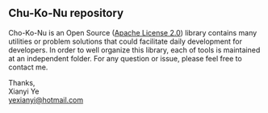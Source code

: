 <!--
  Copyright 2013 Microsoft Open Technologies, Inc.

  Licensed under the Apache License, Version 2.0 (the "License");
  you may not use this file except in compliance with the License.
  You may obtain a copy of the License at

  http://www.apache.org/licenses/LICENSE-2.0

  Unless required by applicable law or agreed to in writing, software
  distributed under the License is distributed on an "AS IS" BASIS,
  WITHOUT WARRANTIES OR CONDITIONS OF ANY KIND, either express or implied.
  See the License for the specific language governing permissions and
  limitations under the License.
-->
## Chu-Ko-Nu repository

Cho-Ko-Nu is an Open Source ([Apache License 2.0](http://www.apache.org/licenses/LICENSE-2.0.txt)) library contains many utilities or problem solutions that could facilitate daily development for developers.
In order to well organize this library, each of tools is maintained at an independent folder.
For any question or issue, please feel free to contact me. 

Thanks,</br>
Xianyi Ye</br>
yexianyi@hotmail.com</br>

